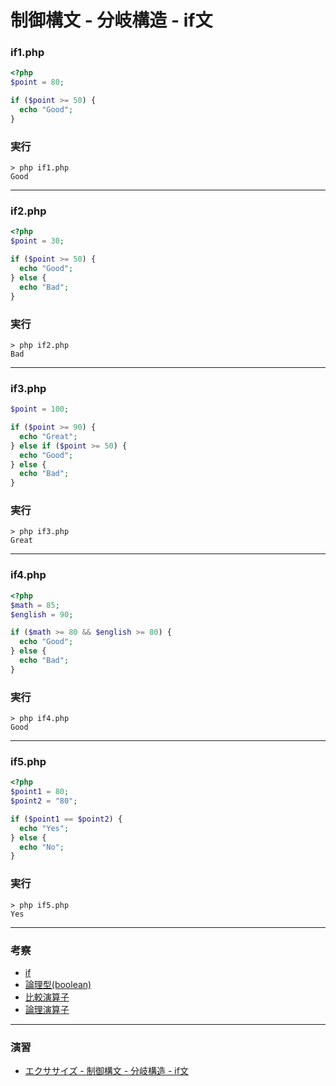 # 制御構文 - 分岐構造 - if文

### if1.php

```php
<?php
$point = 80;

if ($point >= 50) {
  echo "Good";
}
```

### 実行

```
> php if1.php
Good
```

---

### if2.php

```php
<?php
$point = 30;

if ($point >= 50) {
  echo "Good";
} else {
  echo "Bad";
}
```

### 実行

```
> php if2.php
Bad
```

---


### if3.php

```php
$point = 100;

if ($point >= 90) {
  echo "Great";
} else if ($point >= 50) {
  echo "Good";
} else {
  echo "Bad";
}
```

### 実行

```
> php if3.php
Great
```

---


### if4.php

```php
<?php
$math = 85;
$english = 90;

if ($math >= 80 && $english >= 80) {
  echo "Good";
} else {
  echo "Bad";
}
```

### 実行

```
> php if4.php
Good
```

---

### if5.php

```php
<?php
$point1 = 80;
$point2 = "80";

if ($point1 == $point2) {
  echo "Yes";
} else {
  echo "No";
}
```

### 実行

```
> php if5.php
Yes
```

---

### 考察

+ [if](https://www.php.net/manual/ja/control-structures.if.php)
+ [論理型(boolean)](https://www.php.net/manual/ja/language.types.boolean.php)
+ [比較演算子](https://www.php.net/manual/ja/language.operators.comparison.php)
+ [論理演算子](https://www.php.net/manual/ja/language.operators.logical.php)


---

### 演習

+ [エクササイズ - 制御構文 - 分岐構造 - if文](ex/03_php_ex.md)
